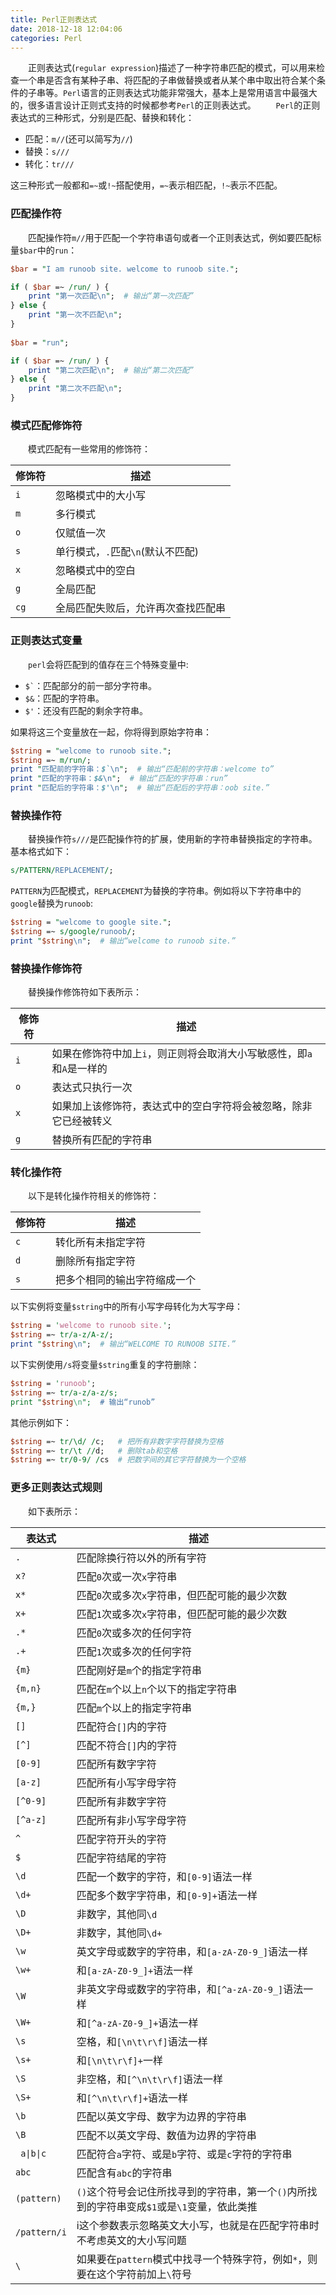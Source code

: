 ```yaml
---
title: Perl正则表达式
date: 2018-12-18 12:04:06
categories: Perl
---
```

&emsp;&emsp;正则表达式(`regular expression`)描述了一种字符串匹配的模式，可以用来检查一个串是否含有某种子串、将匹配的子串做替换或者从某个串中取出符合某个条件的子串等。`Perl`语言的正则表达式功能非常强大，基本上是常用语言中最强大的，很多语言设计正则式支持的时候都参考`Perl`的正则表达式。
&emsp;&emsp;`Perl`的正则表达式的三种形式，分别是匹配、替换和转化：

- 匹配：`m//`(还可以简写为`//`)
- 替换：`s///`
- 转化：`tr///`

这三种形式一般都和`=~`或`!~`搭配使用，`=~`表示相匹配，`!~`表示不匹配。

### 匹配操作符

&emsp;&emsp;匹配操作符`m//`用于匹配一个字符串语句或者一个正则表达式，例如要匹配标量`$bar`中的`run`：

``` perl
$bar = "I am runoob site. welcome to runoob site.";

if ( $bar =~ /run/ ) {
    print "第一次匹配\n";  # 输出“第一次匹配”
} else {
    print "第一次不匹配\n";
}
​
$bar = "run";

if ( $bar =~ /run/ ) {
    print "第二次匹配\n";  # 输出“第二次匹配”
} else {
    print "第二次不匹配\n";
}
```

### 模式匹配修饰符

&emsp;&emsp;模式匹配有一些常用的修饰符：

修饰符 | 描述
------|----
`i`   | 忽略模式中的大小写
`m`   | 多行模式
`o`   | 仅赋值一次
`s`   | 单行模式，`.`匹配`\n`(默认不匹配)
`x`   | 忽略模式中的空白
`g`   | 全局匹配
`cg`  | 全局匹配失败后，允许再次查找匹配串

### 正则表达式变量

&emsp;&emsp;`perl`会将匹配到的值存在三个特殊变量中:

- <code>$\`</code>：匹配部分的前一部分字符串。
- `$&`：匹配的字符串。
- `$'`：还没有匹配的剩余字符串。

如果将这三个变量放在一起，你将得到原始字符串：

``` perl
$string = "welcome to runoob site.";
$string =~ m/run/;
print "匹配前的字符串：$`\n";  # 输出“匹配前的字符串：welcome to”
print "匹配的字符串：$&\n";  # 输出“匹配的字符串：run”
print "匹配后的字符串：$'\n";  # 输出“匹配后的字符串：oob site.”
```

### 替换操作符

&emsp;&emsp;替换操作符`s///`是匹配操作符的扩展，使用新的字符串替换指定的字符串。基本格式如下：

``` perl
s/PATTERN/REPLACEMENT/;
```

`PATTERN`为匹配模式，`REPLACEMENT`为替换的字符串。例如将以下字符串中的`google`替换为`runoob`:

``` perl
$string = "welcome to google site.";
$string =~ s/google/runoob/;
print "$string\n";  # 输出“welcome to runoob site.”
```

### 替换操作修饰符

&emsp;&emsp;替换操作修饰符如下表所示：

修饰符 | 描述
------|-----
`i`   | 如果在修饰符中加上`i`，则正则将会取消大小写敏感性，即`a`和`A`是一样的
`o`   | 表达式只执行一次
`x`   | 如果加上该修饰符，表达式中的空白字符将会被忽略，除非它已经被转义
`g`   | 替换所有匹配的字符串

### 转化操作符

&emsp;&emsp;以下是转化操作符相关的修饰符：

修饰符 | 描述
------|-----
`c`   | 转化所有未指定字符
`d`   | 删除所有指定字符
`s`   | 把多个相同的输出字符缩成一个

以下实例将变量`$string`中的所有小写字母转化为大写字母：

``` perl
$string = 'welcome to runoob site.';
$string =~ tr/a-z/A-z/;
print "$string\n";  # 输出“WELCOME TO RUNOOB SITE.”
```

以下实例使用`/s`将变量`$string`重复的字符删除：

``` perl
$string = 'runoob';
$string =~ tr/a-z/a-z/s;
print "$string\n";  # 输出“runob”
```

其他示例如下：

``` perl
$string =~ tr/\d/ /c;   # 把所有非数字字符替换为空格
$string =~ tr/\t //d;   # 删除tab和空格
$string =~ tr/0-9/ /cs  # 把数字间的其它字符替换为一个空格
```

### 更多正则表达式规则

&emsp;&emsp;如下表所示：

表达式                          | 描述
-------------------------------|-----
`.`                            | 匹配除换行符以外的所有字符
`x?`                           | 匹配`0`次或一次`x`字符串
`x*`                           | 匹配`0`次或多次`x`字符串，但匹配可能的最少次数
`x+`                           | 匹配`1`次或多次`x`字符串，但匹配可能的最少次数
`.*`                           | 匹配`0`次或多次的任何字符
`.+`                           | 匹配`1`次或多次的任何字符
`{m}`                          | 匹配刚好是`m`个的指定字符串
`{m,n}`                        | 匹配在`m`个以上`n`个以下的指定字符串
`{m,}`                         | 匹配`m`个以上的指定字符串
`[]`                           | 匹配符合`[]`内的字符
`[^]`                          | 匹配不符合`[]`内的字符
`[0-9]`                        | 匹配所有数字字符
`[a-z]`                        | 匹配所有小写字母字符
`[^0-9]`                       | 匹配所有非数字字符
`[^a-z]`                       | 匹配所有非小写字母字符
`^`                            | 匹配字符开头的字符
`$`                            | 匹配字符结尾的字符
`\d`                           | 匹配一个数字的字符，和`[0-9]`语法一样
`\d+`                          | 匹配多个数字字符串，和`[0-9]+`语法一样
`\D`                           | 非数字，其他同`\d`
`\D+`                          | 非数字，其他同`\d+`
`\w`                           | 英文字母或数字的字符串，和`[a-zA-Z0-9_]`语法一样
`\w+`                          | 和`[a-zA-Z0-9_]+`语法一样
`\W`                           | 非英文字母或数字的字符串，和`[^a-zA-Z0-9_]`语法一样
`\W+`                          | 和`[^a-zA-Z0-9_]+`语法一样
`\s`                           | 空格，和`[\n\t\r\f]`语法一样
`\s+`                          | 和`[\n\t\r\f]+`一样
`\S`                           | 非空格，和`[^\n\t\r\f]`语法一样
`\S+`                          | 和`[^\n\t\r\f]+`语法一样
`\b`                           | 匹配以英文字母、数字为边界的字符串
`\B`                           | 匹配不以英文字母、数值为边界的字符串
<code> a&#124;b&#124;c </code> | 匹配符合`a`字符、或是`b`字符、或是`c`字符的字符串
`abc`                          | 匹配含有`abc`的字符串
`(pattern)`                    | `()`这个符号会记住所找寻到的字符串，第一个`()`内所找到的字符串变成`$1`或是`\1`变量，依此类推
`/pattern/i`                   | i这个参数表示忽略英文大小写，也就是在匹配字符串时不考虑英文的大小写问题
`\`                            | 如果要在`pattern`模式中找寻一个特殊字符，例如`*`，则要在这个字符前加上`\`符号